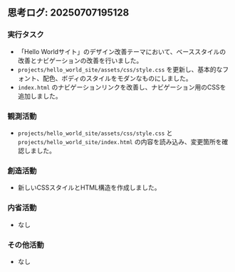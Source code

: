 ## 思考ログ: 20250707195128

### 実行タスク
- 「Hello Worldサイト」のデザイン改善テーマにおいて、ベーススタイルの改善とナビゲーションの改善を行いました。
- `projects/hello_world_site/assets/css/style.css` を更新し、基本的なフォント、配色、ボディのスタイルをモダンなものにしました。
- `index.html` のナビゲーションリンクを改善し、ナビゲーション用のCSSを追加しました。

### 観測活動
- `projects/hello_world_site/assets/css/style.css` と `projects/hello_world_site/index.html` の内容を読み込み、変更箇所を確認しました。

### 創造活動
- 新しいCSSスタイルとHTML構造を作成しました。

### 内省活動
- なし

### その他活動
- なし